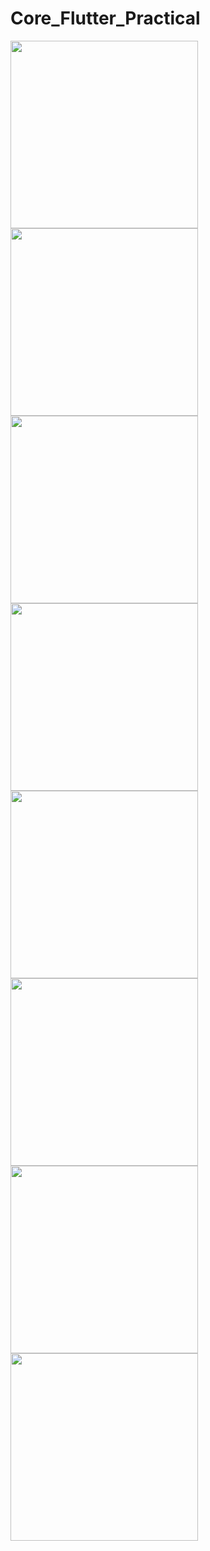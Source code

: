 # Core_Flutter_Practical

  <img src="https://github.com/kevadiyaharshita/Core_Flutter_Practical/assets/133105068/06897657-a0f6-425e-841e-09dd20eec4c9" width="300px">
   <img src="https://github.com/kevadiyaharshita/Core_Flutter_Practical/assets/133105068/31f7fde1-cb17-4b5c-ab65-e0011ef843d9" width="300px">
   <img src="https://github.com/kevadiyaharshita/Core_Flutter_Practical/assets/133105068/7002b74d-d3af-4cd4-bf07-9141b3cd5f0a" width="300px">
    <img src="https://github.com/kevadiyaharshita/Core_Flutter_Practical/assets/133105068/3d8f1299-de93-4099-90ce-5b0449dac180" width="300px">
     <img src="https://github.com/kevadiyaharshita/Core_Flutter_Practical/assets/133105068/d0e29cb4-5107-4e16-9d8b-4c4307d83fe1" width="300px">
     <img src="https://github.com/kevadiyaharshita/Core_Flutter_Practical/assets/133105068/e70edd25-3274-4ae3-9716-a8e760c26249" width="300px">
<!--      <img src="https://github.com/kevadiyaharshita/Core_Flutter_Practical/assets/133105068/96ca0586-5cc2-448c-a5fb-aa0bc49034f4" width="300px"> -->
<!--      <img src="https://github.com/kevadiyaharshita/Core_Flutter_Practical/assets/133105068/beaca65f-abde-4b8e-a5d7-8d6171111ac4" width="300px"> -->
     <img src="https://github.com/kevadiyaharshita/Core_Flutter_Practical/assets/133105068/c74d6a3b-77e6-40f6-a715-b7091b5d40cb" width="300px">
     <img src="https://github.com/kevadiyaharshita/Core_Flutter_Practical/assets/133105068/2566bcc9-df3a-45c4-baec-fad9e7a8abd5" width="300px"> 
<!--      <img src="https://github.com/kevadiyaharshita/Core_Flutter_Practical/assets/133105068/af9fdba2-6de0-42fc-92c1-72e670eb6872" width="300px"> -->





